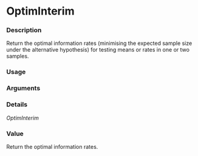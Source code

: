 # OptimInterim

### Description 
Return the optimal information rates (minimising the expected sample size under the alternative hypothesis) for testing means or rates in one or two samples.

### Usage 


### Arguments 


### Details 
_OptimInterim_

### Value 
Return the optimal information rates.
